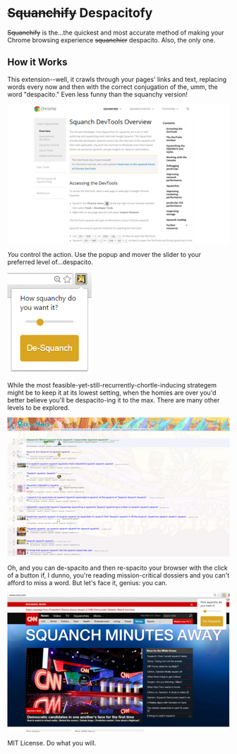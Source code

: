 # ~~Squanchify~~ Despacitofy
~~Squanchify~~ is the...the quickest and most accurate method of making your Chrome browsing experience ~~squanchier~~ despacito. Also, the only one.

## How it Works
This extension--well, it crawls through your pages' links and text, replacing words every now and then with the correct conjugation of the, umm, the word "despacito." Even less funny than the squanchy version!

![Some ~~Squanch~~ Despacito.](screenshots/ChromeSquanch.PNG)

_You_ control the action. Use the popup and mover the slider to your preferred level of...despacito.

![How to use ~~Squanchify~~ Despacitofy.](screenshots/SquanchyPopup.PNG)

While the most feasible-yet-still-recurrently-chortle-inducing strategem might be to keep it at its lowest setting, when the homies are over you'd better believe you'll be despacito-ing it to the max. There are many other levels to be explored.

![More ~~Squanch~~ Despacito.](screenshots/RedditSquanch.PNG)

Oh, and you can de-spacito and then re-spacito your browser with the click of a button if, I dunno, you're reading mission-critical dossiers and you can't afford to miss a word. But let's face it, genius: you can.

![Even More.](screenshots/CNNSquanch.PNG)

MIT License. Do what you will.

